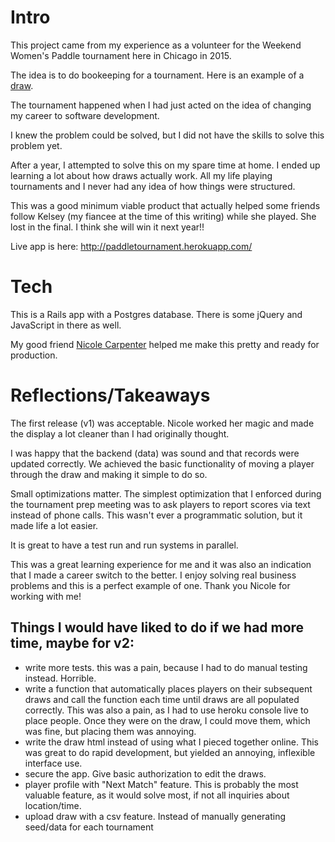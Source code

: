 # Intro
This project came from my experience as a volunteer for the Weekend Women's Paddle tournament here in Chicago in 2015.

The idea is to do bookeeping for a tournament. Here is an example of a [draw](public/buenos_aires_draw.pdf).

The tournament happened when I had just acted on the idea of changing my career to software development.

I knew the problem could be solved, but I did not have the skills to solve this problem yet.

After a year, I attempted to solve this on my spare time at home. I ended up learning a lot about how draws
actually work. All my life playing tournaments and I never had any idea of how things were structured.

This was a good minimum viable product that actually helped some friends follow Kelsey (my fiancee at the time of this writing) while she played. She lost in the final. I think she will win it next year!!

Live app is here: http://paddletournament.herokuapp.com/

# Tech
This is a Rails app with a Postgres database. There is some jQuery and JavaScript in there as well.

My good friend [Nicole Carpenter](https://github.com/NicoleCarpenter) helped me make this pretty and ready for production.

# Reflections/Takeaways
The first release (v1) was acceptable. Nicole worked her magic and made the display a lot cleaner than I had originally thought.

I was happy that the backend (data) was sound and that records were updated correctly. We achieved the basic functionality of moving a player through the draw and making it simple to do so.

Small optimizations matter. The simplest optimization that I enforced during the tournament prep meeting was to ask players to report scores via text instead of phone calls. This wasn't ever a programmatic solution, but it made life a lot easier.

It is great to have a test run and run systems in parallel.

This was a great learning experience for me and it was also an indication that I made a career switch to the better. I enjoy solving real business problems and this is a perfect example of one. Thank you Nicole for working with me!

## Things I would have liked to do if we had more time, maybe for v2:

- write more tests. this was a pain, because I had to do manual testing instead. Horrible.
- write a function that automatically places players on their subsequent draws and call the function each time until draws are all populated correctly. This was also a pain, as I had to use heroku console live to place people. Once they were on the draw, I could move them, which was fine, but placing them was annoying.
- write the draw html instead of using what I pieced together online. This was great to do rapid development, but yielded an annoying, inflexible interface use.
- secure the app. Give basic authorization to edit the draws.
- player profile with "Next Match" feature. This is probably the most valuable feature, as it would solve most, if not all inquiries about location/time.
- upload draw with a csv feature. Instead of manually generating seed/data for each tournament
